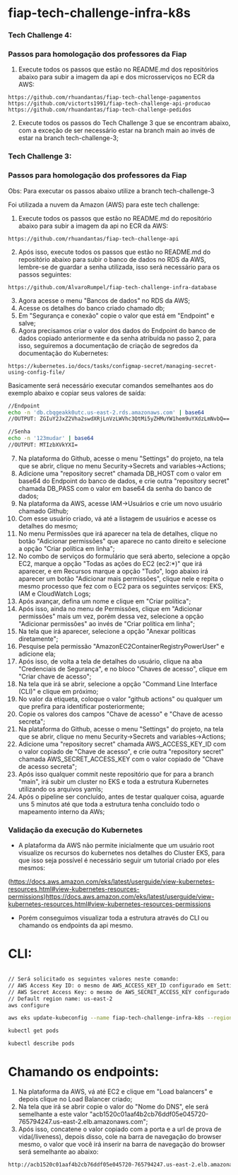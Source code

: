 # fiap-tech-challenge-infra-k8s

### Tech Challenge 4:
### Passos para homologação dos professores da Fiap

1. Execute todos os passos que estão no README.md dos repositórios abaixo para subir a imagem da api e dos microsserviços no ECR da AWS:
```
https://github.com/rhuandantas/fiap-tech-challenge-pagamentos
https://github.com/victorts1991/fiap-tech-challenge-api-producao
https://github.com/rhuandantas/fiap-tech-challenge-pedidos
```

2. Execute todos os passos do Tech Challenge 3 que se encontram abaixo, com a exceção de ser necessário estar na branch main ao invés de estar na branch tech-challenge-3;

### Tech Challenge 3:
### Passos para homologação dos professores da Fiap

Obs: Para executar os passos abaixo utilize a branch tech-challenge-3

Foi utilizada a nuvem da Amazon (AWS) para este tech challenge:

1. Execute todos os passos que estão no README.md do repositório abaixo para subir a imagem da api no ECR da AWS:
```
https://github.com/rhuandantas/fiap-tech-challenge-api
```
2. Após isso, execute todos os passos que estão no README.md do repositório abaixo para subir o banco de dados no RDS da AWS, lembre-se de guardar a senha utilizada, isso será necessário para os passos seguintes:
```
https://github.com/AlvaroRumpel/fiap-tech-challenge-infra-database
```
3. Agora acesse o menu "Bancos de dados" no RDS da AWS;
4. Acesse os detalhes do banco criado chamado db;
5. Em "Segurança e conexão" copie o valor que está em "Endpoint" e salve;
6. Agora precisamos criar o valor dos dados do Endpoint do banco de dados copiado anteriormente e da senha atribuída no passo 2, para isso, seguiremos a documentação de criação de segredos da documentação do Kubernetes:
```
https://kubernetes.io/docs/tasks/configmap-secret/managing-secret-using-config-file/
```
Basicamente será necessário executar comandos semelhantes aos do exemplo abaixo e copiar seus valores de saída:
```sh
//Endpoint
echo -n 'db.cbqgeakk0utc.us-east-2.rds.amazonaws.com' | base64
//OUTPUT: ZGIuY2JxZ2Vha2swdXRjLnVzLWVhc3QtMi5yZHMuYW1hem9uYXdzLmNvbQ==

//Senha
echo -n '123mudar' | base64
//OUTPUT: MTIzbXVkYXI=
```
7. Na plataforma do Github, acesse o menu "Settings" do projeto, na tela que se abrir, clique no menu Security->Secrets and variables->Actions;
8. Adicione uma "repository secret" chamada DB_HOST com o valor em base64 do Endpoint do banco de dados, e crie outra "repository secret" chamada DB_PASS com o valor em base64 da senha do banco de dados;
9. Na plataforma da AWS, acesse IAM->Usuários e crie um novo usuário chamado Github;
10. Com esse usuário criado, vá até a listagem de usuários e acesse os detalhes do mesmo;
11. No menu Permissões que irá aparecer na tela de detalhes, clique no botão "Adicionar permissões" que aparece no canto direito e selecione a opção "Criar política em linha";
12. No combo de serviços do formulário que será aberto, selecione a opção EC2, marque a opção "Todas as ações do EC2 (ec2:*)" que irá aparecer, e em Recursos marque a opção "Tudo", logo abaixo irá aparecer um botão "Adicionar mais permissões", clique nele e repita o mesmo processo que fez com o EC2 para os seguintes serviços: EKS, IAM e CloudWatch Logs;
13. Após avançar, defina um nome e clique em "Criar política";
14. Após isso, ainda no menu de Permissões, clique em "Adicionar permissões" mais um vez, porém dessa vez, selecione a opção "Adicionar permissões" ao invés de "Criar política em linha"; 
15. Na tela que irá aparecer, selecione a opção "Anexar políticas diretamente";
16. Pesquise pela permissão "AmazonEC2ContainerRegistryPowerUser" e adicione ela;
17. Após isso, de volta a tela de detalhes do usuário, clique na aba "Credenciais de Segurança", e no bloco "Chaves de acesso", clique em "Criar chave de acesso";
18. Na tela que irá se abrir, selecione a opção "Command Line Interface (CLI)" e clique em próximo;
19. No valor da etiqueta, coloque o valor "github actions" ou qualquer um que prefira para identificar posteriormente; 
20. Copie os valores dos campos "Chave de acesso" e "Chave de acesso secreta";
21. Na plataforma do Github, acesse o menu "Settings" do projeto, na tela que se abrir, clique no menu Security->Secrets and variables->Actions;
22. Adicione uma "repository secret" chamada AWS_ACCESS_KEY_ID com o valor copiado de "Chave de acesso", e crie outra "repository secret" chamada AWS_SECRET_ACCESS_KEY com o valor copiado de "Chave de acesso secreta";
23. Após isso qualquer commit neste repositório que for para a branch "main", irá subir um cluster no EKS e toda a estrutura Kubernetes utilizando os arquivos yamls;
24. Após o pipeline ser concluído, antes de testar qualquer coisa, aguarde uns 5 minutos até que toda a estrutura tenha concluído todo o mapeamento interno da AWs;


### Validação da execução do Kubernetes

- A plataforma da AWS não permite inicialmente que um usuário root visualize os recursos do kubernetes nos detalhes do Cluster EKS, para que isso seja possível é necessário seguir um tutorial criado por eles mesmos:

(https://docs.aws.amazon.com/eks/latest/userguide/view-kubernetes-resources.html#view-kubernetes-resources-permissions)https://docs.aws.amazon.com/eks/latest/userguide/view-kubernetes-resources.html#view-kubernetes-resources-permissions

- Porém conseguimos visualizar toda a estrutura através do CLI ou chamando os endpoints da api mesmo.

# CLI:

```sh

// Será solicitado os seguintes valores neste comando:
// AWS Access Key ID: o mesmo de AWS_ACCESS_KEY_ID configurado em Settings->Security->Secrets and variables->Actions
// AWS Secret Access Key: o mesmo de AWS_SECRET_ACCESS_KEY configurado em Settings->Security->Secrets and variables->Actions
// Default region name: us-east-2
aws configure

aws eks update-kubeconfig --name fiap-tech-challenge-infra-k8s --region=us-east-2

kubectl get pods

kubectl describe pods
```

# Chamando os endpoints:

1. Na plataforma da AWS, vá até EC2 e clique em "Load balancers" e depois clique no Load Balancer criado;
2. Na tela que irá se abrir copie o valor do "Nome do DNS", ele será semelhante a este valor "acb1520c01aaf4b2cb76ddf05e045720-765794247.us-east-2.elb.amazonaws.com";
3. Após isso, concatene o valor copiado com a porta e a url de prova de vida(/liveness), depois disso, cole na barra de navegação do browser mesmo, o valor que você irá inserir na barra de navegação do browser será semelhante ao abaixo:

```sh
http://acb1520c01aaf4b2cb76ddf05e045720-765794247.us-east-2.elb.amazonaws.com:3000/liveness
```
